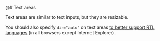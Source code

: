 @# Text areas

Text areas are similar to text inputs, but they are resizable.

You should also specify `dir="auto"` on text areas
[to better support RTL languages](http://www.w3.org/International/questions/qa-html-dir#dirauto)
(in all browsers except Internet Explorer).
